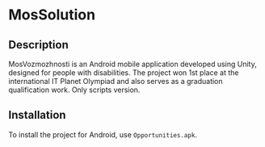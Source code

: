 # MosSolution

## Description
MosVozmozhnosti is an Android mobile application developed using Unity, designed for people with disabilities. The project won 1st place at the international IT Planet Olympiad and also serves as a graduation qualification work. Only scripts version.

## Installation
To install the project for Android, use `Opportunities.apk`.
